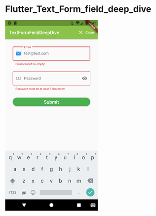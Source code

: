 # Flutter_Text_Form_field_deep_dive

<img src='https://github.com/patzu/Flutter_Text_Form_field_deep_dive/blob/main/Screenshot_1627161435.png' width=300 hight=600>

